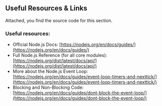 
## Useful Resources & Links
Attached, you find the source code for this section.

### Useful resources:
-   Official Node.js Docs: [https://nodejs.org/en/docs/guides/](https://nodejs.org/en/docs/guides/)
-   Full Node.js Reference (for all core modules): [https://nodejs.org/dist/latest/docs/api/](https://nodejs.org/dist/latest/docs/api/)
-   More about the Node.js Event Loop: [https://nodejs.org/en/docs/guides/event-loop-timers-and-nexttick/](https://nodejs.org/en/docs/guides/event-loop-timers-and-nexttick/)
-   Blocking and Non-Blocking Code: [https://nodejs.org/en/docs/guides/dont-block-the-event-loop/](https://nodejs.org/en/docs/guides/dont-block-the-event-loop/)